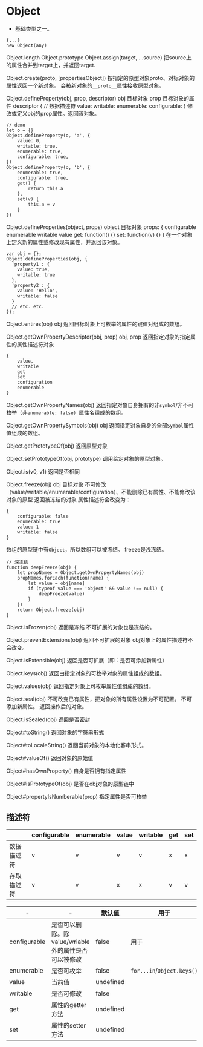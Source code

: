 # Object
- 基础类型之一。

```
{...}
new Object(any)
```

Object.length
Object.prototype
Object.assign(target, ...source)
把source上的属性合并到target上，并返回target.

Object.create(proto, [propertiesObject])
按指定的原型对象proto、对标对象的属性返回一个新对象。
会被新对象的`__proto__`属性接收原型对象。

Object.defineProperty(obj, prop, descriptor)
obj 目标对象
prop 目标对象的属性
descriptor { // 数据描述符
    value: 
    writable:
    enumerable:
    configurable:
}
修改或定义obj的prop属性。返回该对象。
```
// demo
let o = {}
Object.defineProperty(o, 'a', {
    value: 0,
    writable: true,
    enumerable: true,
    configurable: true,
})
Object.defineProperty(o, 'b', {
    enumerable: true,
    configurable: true,
    get() {
        return this.a
    },
    set(v) {
        this.a = v
    }
})
```

Object.defineProperties(object, props)
object 目标对象
props: {
    configurable
    enumerable
    writable
    value
    get: function() {}
    set: function(v) {}
}
在一个对象上定义新的属性或修改现有属性，并返回该对象。
```
var obj = {};
Object.defineProperties(obj, {
  'property1': {
    value: true,
    writable: true
  },
  'property2': {
    value: 'Hello',
    writable: false
  }
  // etc. etc.
});
```

Object.entires(obj)
obj
返回目标对象上可枚举的属性的键值对组成的数组。

Object.getOwnPropertyDescriptor(obj, prop)
obj,
prop
返回指定对象的指定属性的属性描述符对象
```
{
    value,
    writable
    get
    set
    configuration
    enumerable
}
```

Object.getOwnPropertyNames(obj)
返回指定对象自身拥有的非`symbol`/非不可枚举（非`enumerable: false`）属性名组成的数组。

Object.getOwnPropertySymbols(obj)
obj
返回指定对象自身的全部`Symbol`属性值组成的数组。

Object.getPrototypeOf(obj)
返回原型对象

Object.setPrototypeOf(obj, prototype)
调用给定对象的原型对象。

Object.is(v0, v1)
返回是否相同

Object.freeze(obj)
obj 目标对象
不可修改（value/writable/enumerable/configuration）、不能删除已有属性、不能修改该对象的原型
返回被冻结的对象
属性描述符会改变为：
```
{
    configurable: false
    enumerable: true
    value: 1
    writable: false
}
```
数组的原型链中有`Object`，所以数组可以被冻结。
freeze是浅冻结。
```
// 深冻结
function deepFreeze(obj) {
    let propNames = Object.getOwnPropertyNames(obj)
    propNames.forEach(function(name) {
        let value = obj[name]
        if (typeof value === 'object' && value !== null) {
            deepFreeze(value)
        }
    })
    return Object.freeze(obj)
}
```

Object.isFrozen(obj)
返回是冻结
不可扩展的对象也是冻结的。

Object.preventExtensions(obj)
返回不可扩展的对象
obj对象上的属性描述符不会改变。

Object.isExtensible(obj)
返回是否可扩展（即：是否可添加新属性）

Object.keys(obj)
返回由指定对象的可枚举对象的属性组成的数组。

Object.values(obj)
返回指定对象上可枚举属性值组成的数组。

Object.seal(obj)
不可改变已有属性，把对象的所有属性设置为不可配置。
不可添加新属性。
返回操作后的对象。

Object.isSealed(obj)
返回是否密封

Object#toString()
返回对象的字符串形式

Object#toLocaleString()
返回当前对象的本地化客串形式。

Object#valueOf()
返回对象的原始值

Object#hasOwnProperty()
自身是否拥有指定属性

Object#isPrototypeOf(obj)
是否在obj对象的原型链中

Object#propertyIsNumberable(prop)
指定属性是否可枚举

## 描述符
||configurable|enumerable|value|writable|get|set|
|-|-|-|-|-|-|-|
|数据描述符|v|v|v|v|x|x|
|存取描述符|v|v|x|x|v|v|

|-  |-|默认值|用于|
|-  |-|-|-|
|configurable  |是否可以删除。除value/wriable外的属性是否可以被修改|false|用于|
|enumerable    |是否可枚举|false|`for...in`/`Object.keys()`|
|value  |当前值|undefined|
|writable   |是否可修改|false|
|get   |属性的getter方法|undefined|
|set   |属性的setter方法|undefined|